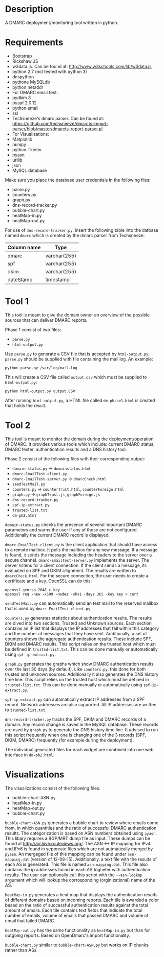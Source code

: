 Description
======

A DMARC deployment/monitoring tool written in python.

Requirements
=======

* Bootstrap
* Rickshaw JS
* w3data.js. Can be found at: http://www.w3schools.com/lib/w3data.js
* python 2.7 (not tested with python 3)
* dnspython
* pythone MySQLdb
* python netaddr
* For DMARC email test:
 * pydkim 3
 * pyspf 2.0.12
 * python email
 * ssl
* Techsneeze's dmarc parser. Can be found at: https://github.com/techsneeze/dmarcts-report-parser/blob/master/dmarcts-report-parser.pl
* For Visualizations:
 * Matplotlib
 * numpy
 * python Tkinter
 * pyasn
 * urllib
 * json
* MySQL database

Make sure you place the database user credentials in the following files:

* parse.py
* counters.py
* graph.py
* dns-record-tracker.py
* bubble-chart.py
* heatMap-in.py
* heatMap-out.py

For use of `dns-record-tracker.py`, insert the following table into the datbase named `dmarc` which is created by the dmarc parser from Techsneeze:

| Column name  | Type   |
|---|---|
| dmarc  | varchar(255)   |
|  spf | varchar(255)  |
|  dkim |  varchar(255) |
| dateStamp | timestamp |


Tool 1
============

This tool is meant to give the domain owner an overview of the possible sources
that can deliver DMARC reports.

Phase 1 consist of two files:

* `parse.py`
* `html-output.py`

Use `parse.py` to generate a CSV file that is accepted by `html-output.py`.
`parse.py` should be supplied with file containing the mail log. An example:

    python parse.py /var/log/mail.log

This will create a CSV file called `output.csv` which must be supplied to `html-output.py`:

    python html-output.py output.CSV

After running `html-output.py`, a HTML file called `dm-phase1.html` is created that holds the result.



Tool 2
===========

This tool is meant to monitor the domain during the deployment/operation of DMARC.
It provides various tools which include: current DMARC status, DMARC tester, authentication
results and a DNS history tool.

Phase 2 consist of the following files with their corresponding output:

* `domain-status.py` -> `domainstatus.html`
* `dmarc-EmailTest-client.py`
* `dmarc-EmailTest-server.py` -> `dmarcCheck.html`
* `sendTestMail.py`
* `counters.py` -> `counterTrust.html`, `counterForeign.html`
* `graph.py` -> `graphTrust.js`, `graphForeign.js`
* `dns-record-tracker.py`
* `spf-ip-extract.py`
* `trusted-list.txt`
* `dm-ph2.html`

`domain-status.py` checks the presence of several important DMARC parameters and warns the user if any of these are not configured. Additionally the current DMARC record is displayed.

`dmarc-EmailTest-client.py` is the client application that should have access to a remote mailbox. It polls the mailbox for any new message. If a message is found, it sends the message including the headers to the server over a secure channel. `dmarc-EmailTest-server.py` implements the server. The server listens for a client connection. If the client sends a message, its evaluated on SPF and DKIM allignment. The results are written to `dmarcCheck.html`. For the secure connection, the user needs to create a certificate and a key. OpenSSL can do this:


    openssl genrsa 2048 > key
    openssl req -new -x509 -nodes -sha1 -days 365 -key key > cert


`sendTestMail.py` can automatically send an test mail to the reserved mailbox that
is used by `dmarc-EmailTest-client.py`

`counters.py` generates statistics about authentication results. The results are dived into
two sections: Trusted and Unknown sources. Each section contains an IP list that displays
the IP addresses that fall within this category and the number of messages that they have sent.
Additionally, a set of counters shows the aggregate authentication results. These include SPF, DKIM and DMARC results. This script relies on the trusted host which must be defined in `trusted-list.txt`. This can be done manually or automatically using `spf-ip-extract.py`.


`graph.py` generates the graphs which show DMARC authentication results over the last 30 days (by default). Like `counters.py`, this done for both trusted and unknown sources. Additionally it also generates the DNS history time line. This script relies on the trusted host which must be defined in `trusted-list.txt`. This can be done manually or automatically using `spf-ip-extract.py`.

`spf-ip-extract.py` can automatically extract IP addresses from a SPF record. Network addresses are also supported. All IP addresses are written to `trusted-list.txt`

`dns-record-tracker.py` tracks the SPF, DKIM and DMARC records of a domain. Any record change is saved
in the MySQL database. These records are used by `graph.py` to generate the DNS history time line.
It advised to run this script frequently when one is changing one of the 3 records (SPF, DKIM, DMARC) frequently (for example during the deployment).

The individual generated files for each widget are combined into one web interface in `dm-ph2.html`.


Visualizations
=============

The visualizations consist of the following files:

* bubble-chart-ASN.py
* heatMap-in.py
* heatMap-out.py
* bubble-chart.py


`bubble-chart-ASN.py` generates a bubble chart to review where emails come from, in which quantities and the ratio of successful DMARC authentication results. The categorization is based on ASN numbers obtained using `pyasn`. This libary requires a BGP/MRT dump file as input. These dumps can be found at http://archive.routeviews.org/. The ASN <-> IP mapping for IPv4 and IPv6 is found in seppreate files which are not autmatically merged by `pyasn`. An mergeged file of this mapping can be found under `asn-mapping.dat` (version of 12-08-15). Additionally, a text file with the results of each AS is generated. This file is named `asn-mapping.dat`. This file also contains the ip addresses found in each AS togheter with authentication results. The user can optionally call this script with the `--asn-lookup` argument which will lookup the corrosponding (orginizational) name of the AS.

`heatMap-in.py` generates a heat map that displays the authentication results of different domains based on incoming reports. Each tile is awarded a color based on the ratio of successful authentication results against the total amount of emails. Each tile contains text fields that indicate the total number of emails, volume of emails that passed DMARC and volume of email that failed DMARC.

`heatMap-out.py` has the same functionality as `heatMap-in.py` but than for outgoing reports. Based on OpenDmarc's import functionality.

`bubble-chart.py` similar to `bubble-chart-ASN.py` but works on IP chunks rather than ASs.
